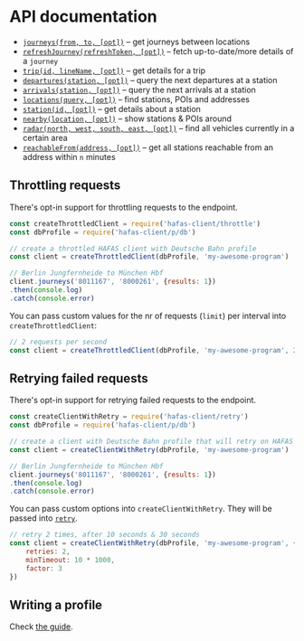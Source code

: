# API documentation

- [`journeys(from, to, [opt])`](journeys.md) – get journeys between locations
- [`refreshJourney(refreshToken, [opt])`](refresh-journey.md) – fetch up-to-date/more details of a `journey`
- [`trip(id, lineName, [opt])`](trip.md) – get details for a trip
- [`departures(station, [opt])`](departures.md) – query the next departures at a station
- [`arrivals(station, [opt])`](arrivals.md) – query the next arrivals at a station
- [`locations(query, [opt])`](locations.md) – find stations, POIs and addresses
- [`station(id, [opt])`](station.md) – get details about a station
- [`nearby(location, [opt])`](nearby.md) – show stations & POIs around
- [`radar(north, west, south, east, [opt])`](radar.md) – find all vehicles currently in a certain area
- [`reachableFrom(address, [opt])`](reachable-from.md) – get all stations reachable from an address within `n` minutes

## Throttling requests

There's opt-in support for throttling requests to the endpoint.

```js
const createThrottledClient = require('hafas-client/throttle')
const dbProfile = require('hafas-client/p/db')

// create a throttled HAFAS client with Deutsche Bahn profile
const client = createThrottledClient(dbProfile, 'my-awesome-program')

// Berlin Jungfernheide to München Hbf
client.journeys('8011167', '8000261', {results: 1})
.then(console.log)
.catch(console.error)
```

You can pass custom values for the nr of requests (`limit`) per interval into `createThrottledClient`:

```js
// 2 requests per second
const client = createThrottledClient(dbProfile, 'my-awesome-program', 2, 1000)
```

## Retrying failed requests

There's opt-in support for retrying failed requests to the endpoint.

```js
const createClientWithRetry = require('hafas-client/retry')
const dbProfile = require('hafas-client/p/db')

// create a client with Deutsche Bahn profile that will retry on HAFAS errors
const client = createClientWithRetry(dbProfile, 'my-awesome-program')

// Berlin Jungfernheide to München Hbf
client.journeys('8011167', '8000261', {results: 1})
.then(console.log)
.catch(console.error)
```

You can pass custom options into `createClientWithRetry`. They will be passed into [`retry`](https://github.com/tim-kos/node-retry#tutorial).

```js
// retry 2 times, after 10 seconds & 30 seconds
const client = createClientWithRetry(dbProfile, 'my-awesome-program', {
	retries: 2,
	minTimeout: 10 * 1000,
	factor: 3
})
```

## Writing a profile

Check [the guide](writing-a-profile.md).
